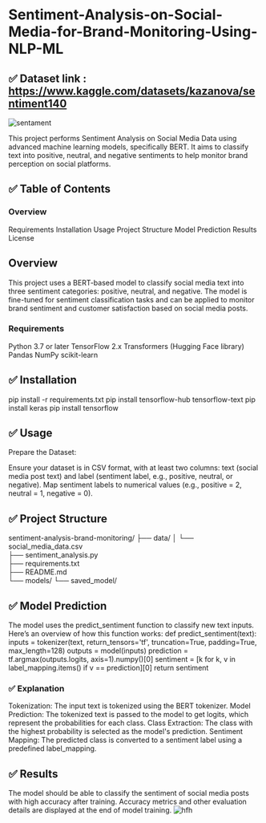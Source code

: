 # Sentiment-Analysis-on-Social-Media-for-Brand-Monitoring-Using-NLP-ML


## ✅ Dataset link : https://www.kaggle.com/datasets/kazanova/sentiment140
![sentament](https://github.com/user-attachments/assets/120b142b-936d-4906-b10f-3e62a2a7036b)


This project performs Sentiment Analysis on Social Media Data using advanced machine learning models, specifically BERT. It aims to classify text into positive, neutral, and negative sentiments to help monitor brand perception on social platforms.

## ✅ Table of Contents
### Overview
Requirements
Installation
Usage
Project Structure
Model Prediction
Results
License
##  Overview
This project uses a BERT-based model to classify social media text into three sentiment categories: positive, neutral, and negative. The model is fine-tuned for sentiment classification tasks and can be applied to monitor brand sentiment and customer satisfaction based on social media posts.

### Requirements
Python 3.7 or later
TensorFlow 2.x
Transformers (Hugging Face library)
Pandas
NumPy
scikit-learn

## ✅ Installation
pip install -r requirements.txt
pip install tensorflow-hub tensorflow-text
pip install keras 
pip install tensorflow 

## ✅ Usage
Prepare the Dataset:

Ensure your dataset is in CSV format, with at least two columns: text (social media post text) and label (sentiment label, e.g., positive, neutral, or negative).
Map sentiment labels to numerical values (e.g., positive = 2, neutral = 1, negative = 0).

## ✅ Project Structure 
sentiment-analysis-brand-monitoring/
├── data/
│   └── social_media_data.csv      
├── sentiment_analysis.py            
├── requirements.txt                 
├── README.md                      
└── models/
    └── saved_model/

##  ✅ Model Prediction
The model uses the predict_sentiment function to classify new text inputs. Here’s an overview of how this function works:
def predict_sentiment(text):
    inputs = tokenizer(text, return_tensors='tf', truncation=True, padding=True, max_length=128)
    outputs = model(inputs)
    prediction = tf.argmax(outputs.logits, axis=1).numpy()[0]
    sentiment = [k for k, v in label_mapping.items() if v == prediction][0]
    return sentiment
### ✅ Explanation
Tokenization: The input text is tokenized using the BERT tokenizer.
Model Prediction: The tokenized text is passed to the model to get logits, which represent the probabilities for each class.
Class Extraction: The class with the highest probability is selected as the model's prediction.
Sentiment Mapping: The predicted class is converted to a sentiment label using a predefined label_mapping. 
## ✅ Results
The model should be able to classify the sentiment of social media posts with high accuracy after training. Accuracy metrics and other evaluation details are displayed at the end of model training.
![hfh](https://github.com/user-attachments/assets/4e7a3260-9b44-48ca-81f3-0356012f7406)




